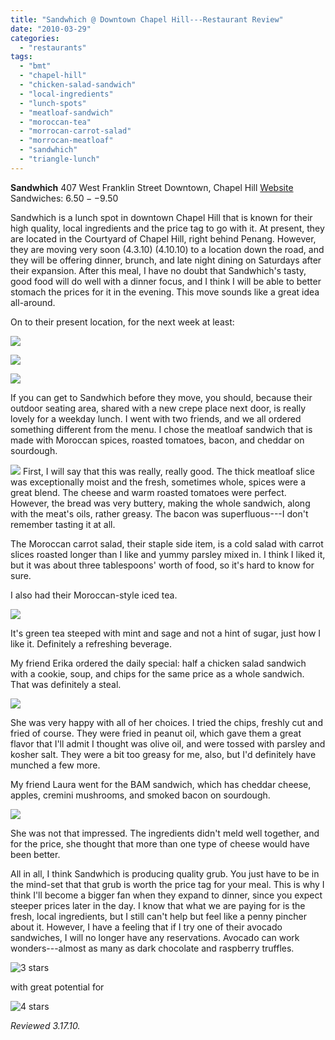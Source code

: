 ```yaml
---
title: "Sandwhich @ Downtown Chapel Hill---Restaurant Review"
date: "2010-03-29"
categories:
  - "restaurants"
tags:
  - "bmt"
  - "chapel-hill"
  - "chicken-salad-sandwich"
  - "local-ingredients"
  - "lunch-spots"
  - "meatloaf-sandwich"
  - "moroccan-tea"
  - "morrocan-carrot-salad"
  - "morrocan-meatloaf"
  - "sandwhich"
  - "triangle-lunch"
---
```


**Sandwhich** 407 West Franklin Street Downtown, Chapel Hill [Website](http://sandwhich.biz) Sandwiches: $6.50--$9.50

Sandwhich is a lunch spot in downtown Chapel Hill that is known for their high quality, local ingredients and the price tag to go with it. At present, they are located in the Courtyard of Chapel Hill, right behind Penang. However, they are moving very soon (4.3.10) (4.10.10) to a location down the road, and they will be offering dinner, brunch, and late night dining on Saturdays after their expansion. After this meal, I have no doubt that Sandwhich's tasty, good food will do well with a dinner focus, and I think I will be able to better stomach the prices for it in the evening. This move sounds like a great idea all-around.

On to their present location, for the next week at least:

![](http://www.thegourmez.com/gourmez/photos/sandwich1.jpg)

![](http://www.thegourmez.com/gourmez/photos/sandwich2.jpg)

![](http://www.thegourmez.com/gourmez/photos/sandwich3.jpg)

If you can get to Sandwhich before they move, you should, because their outdoor seating area, shared with a new crepe place next door, is really lovely for a weekday lunch. I went with two friends, and we all ordered something different from the menu. I chose the meatloaf sandwich that is made with Moroccan spices, roasted tomatoes, bacon, and cheddar on sourdough.

![](http://www.thegourmez.com/gourmez/photos/sandwich7.jpg)  First, I will say that this was really, really good. The thick meatloaf slice was exceptionally moist and the fresh, sometimes whole, spices were a great blend. The cheese and warm roasted tomatoes were perfect. However, the bread was very buttery, making the whole sandwich, along with the meat's oils, rather greasy. The bacon was superfluous---I don't remember tasting it at all.

The Moroccan carrot salad, their staple side item, is a cold salad with carrot slices roasted longer than I like and yummy parsley mixed in. I think I liked it, but it was about three tablespoons' worth of food, so it's hard to know for sure.

I also had their Moroccan-style iced tea.

![](http://www.thegourmez.com/gourmez/photos/sandwich4.jpg)

It's green tea steeped with mint and sage and not a hint of sugar, just how I like it. Definitely a refreshing beverage.

My friend Erika ordered the daily special: half a chicken salad sandwich with a cookie, soup, and chips for the same price as a whole sandwich. That was definitely a steal.

![](http://www.thegourmez.com/gourmez/photos/sandwich5.jpg)

She was very happy with all of her choices. I tried the chips, freshly cut and fried of course. They were fried in peanut oil, which gave them a great flavor that I'll admit I thought was olive oil, and were tossed with parsley and kosher salt. They were a bit too greasy for me, also, but I'd definitely have munched a few more.

My friend Laura went for the BAM sandwich, which has cheddar cheese, apples, cremini mushrooms, and smoked bacon on sourdough.

![](http://www.thegourmez.com/gourmez/photos/sandwich6.jpg)

She was not that impressed. The ingredients didn't meld well together, and for the price, she thought that more than one type of cheese would have been better.

All in all, I think Sandwhich is producing quality grub. You just have to be in the mind-set that that grub is worth the price tag for your meal. This is why I think I'll become a bigger fan when they expand to dinner, since you expect steeper prices later in the day. I know that what we are paying for is the fresh, local ingredients, but I still can't help but feel like a penny pincher about it. However, I have a feeling that if I try one of their avocado sandwiches, I will no longer have any reservations. Avocado can work wonders---almost as many as dark chocolate and raspberry truffles.

![3 stars](http://s3.amazonaws.com/thegourmez-wpmedia/2009/02/rating_avocado1.gif "rating_avocado1")

with great potential for

![4 stars](http://s3.amazonaws.com/thegourmez-wpmedia/2009/02/rating_truffle1.gif "rating_truffle1")

_Reviewed 3.17.10._

